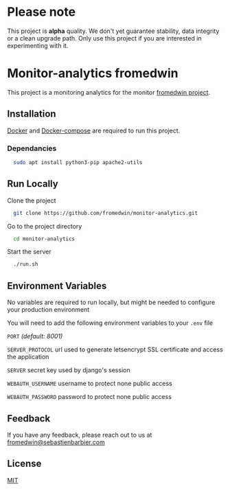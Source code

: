 # Please note

This project is **alpha** quality. We don't yet guarantee stability, data integrity or a clean upgrade path. Only use this project if you are interested in experimenting with it.

# Monitor-analytics fromedwin

This project is a monitoring analytics for the monitor [fromedwin project]().


## Installation

[Docker](https://www.docker.com/) and [Docker-compose](https://docs.docker.com/compose/) are required to run this project.

### Dependancies

```bash
  sudo apt install python3-pip apache2-utils
```

## Run Locally

Clone the project

```bash
  git clone https://github.com/fromedwin/monitor-analytics.git
```

Go to the project directory

```bash
  cd monitor-analytics
```

Start the server

```bash
  ./run.sh
```
  
## Environment Variables

No variables are required to run locally, but might be needed to configure your production environment

You will need to add the following environment variables to your `.env` file

`PORT` *(default: 8001)*

`SERVER_PROTOCOL` url used to generate letsencrypt SSL certificate and access the application

`SERVER` secret key used by django's session

`WEBAUTH_USERNAME` username to protect none public access

`WEBAUTH_PASSWORD` password to protect none public access

  
## Feedback

If you have any feedback, please reach out to us at fromedwin@sebastienbarbier.com

  
## License

[MIT](https://choosealicense.com/licenses/mit/)
